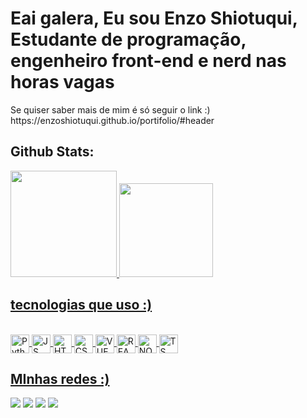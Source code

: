 <h1>Eai galera, Eu sou Enzo Shiotuqui, Estudante de programação, engenheiro front-end e nerd nas horas vagas </h1>
 <div style="display: inline_block">
   <p>Se quiser saber mais de mim é só seguir o link :)
https://enzoshiotuqui.github.io/portifolio/#header</p>
 </div>

 
<h2>  Github Stats: <br></h3>
<div>
  <a href="[https://github.com/EnzoShiotuqui](https://github.com/EnzoShiotuqui)"> 
  <img height="170em" src="https://github-readme-stats.vercel.app/api?username=EnzoShiotuqui&show_icons=true&theme=tokyonight">
  <img height="150em" src="https://github-readme-stats.vercel.app/api/top-langs/?username=EnzoShiotuqui&layout=compact&langs_count=16&theme=tokyonight"/>
</div>


<h2>tecnologias que uso :) </h3>
<div style="display: inline_block"><br>
   <img  align="center" src="https://a.imagem.app/bVZNVP.png" alt="Python" height="30" width="30"  />
   <img align="center" src="https://a.imagem.app/bVZpTS.png" alt="JS" height="30" width="30" />
   <img src="https://a.imagem.app/bVd8Zv.png" alt="HTML"  height="30" width="30" align="center" />
   <img src="https://a.imagem.app/bVdbAT.png" alt="CSS" height="30" width="30" align="center" />
   <img  align="center" src="https://a.imagem.app/bVZgHb.png" alt="VUE.JS" height="30" width="30" />
   <img src="https://a.imagem.app/bNa5gN.png" alt="REACT" border="0"  align="center"  height="30" width="30" />
   <img align="center" src="https://a.imagem.app/bVZvxQ.png" alt="NODE"  height="30" width="30" />
   <img align="center" src="https://a.imagem.app/bVZ48W.png" alt="TS" height="30" width="30"  />
</div>


<h2>MInhas redes :)</h2>
<div> 
  <a href="https://www.youtube.com/channel/UCbXbu0sotfMH55gm3DbcbhA" target="_blank"><img src="https://img.shields.io/badge/YouTube-FF0000?style=for-the-badge&logo=youtube&logoColor=white" target="_blank"></a>
  <a href="https://www.instagram.com/enzo.shiotuqui/" target="_blank"><img src="https://img.shields.io/badge/-Instagram-%23E4405F?style=for-the-badge&logo=instagram&logoColor=white" target="_blank"></a>
  <a href = "https://criarmeulink.com.br/u/1691437386"><img src="https://img.shields.io/badge/-Gmail-%23333?style=for-the-badge&logo=gmail&logoColor=white" target="_blank"></a>
  <a href="https://www.linkedin.com/in/enzo-shiotuqui-385324266/" target="_blank"><img src="https://img.shields.io/badge/-LinkedIn-%230077B5?style=for-the-badge&logo=linkedin&logoColor=white" target="_blank"></a> 
</div>
